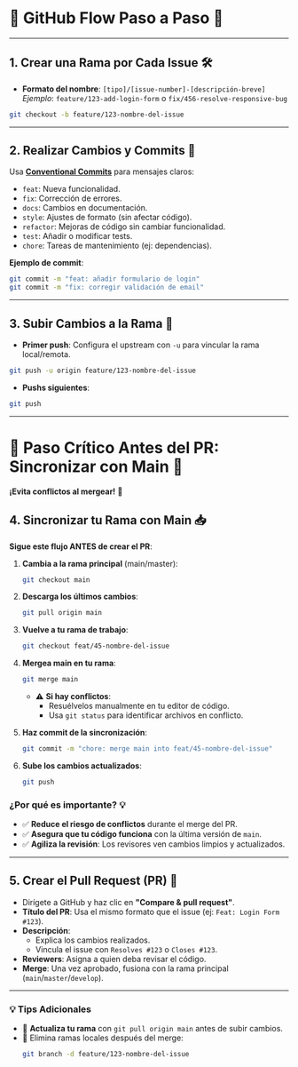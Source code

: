 # 🌿 **GitHub Flow Paso a Paso** 🌿

---

## 1. **Crear una Rama por Cada Issue** 🛠️

- **Formato del nombre**: `[tipo]/[issue-number]-[descripción-breve]`  
  _Ejemplo_: `feature/123-add-login-form` o `fix/456-resolve-responsive-bug`

```bash
git checkout -b feature/123-nombre-del-issue
```

---

## 2. **Realizar Cambios y Commits** 📝

Usa [**Conventional Commits**](https://www.conventionalcommits.org/en/v1.0.0/) para mensajes claros:

- `feat`: Nueva funcionalidad.
- `fix`: Corrección de errores.
- `docs`: Cambios en documentación.
- `style`: Ajustes de formato (sin afectar código).
- `refactor`: Mejoras de código sin cambiar funcionalidad.
- `test`: Añadir o modificar tests.
- `chore`: Tareas de mantenimiento (ej: dependencias).

**Ejemplo de commit**:

```bash
git commit -m "feat: añadir formulario de login"
git commit -m "fix: corregir validación de email"
```

---

## 3. **Subir Cambios a la Rama** 🚀

- **Primer push**: Configura el upstream con `-u` para vincular la rama local/remota.

```bash
git push -u origin feature/123-nombre-del-issue
```

- **Pushs siguientes**:

```bash
git push
```

---

# 🔄 **Paso Crítico Antes del PR: Sincronizar con Main** 🔄

**¡Evita conflictos al mergear!** 🚨

## **4. Sincronizar tu Rama con Main** 📥

**Sigue este flujo ANTES de crear el PR**:

1. **Cambia a la rama principal** (main/master):
   ```bash
   git checkout main
   ```
2. **Descarga los últimos cambios**:

   ```bash
   git pull origin main
   ```

3. **Vuelve a tu rama de trabajo**:

   ```bash
   git checkout feat/45-nombre-del-issue
   ```

4. **Mergea main en tu rama**:

   ```bash
   git merge main
   ```

   - ⚠️ **Si hay conflictos**:
     - Resuélvelos manualmente en tu editor de código.
     - Usa `git status` para identificar archivos en conflicto.

5. **Haz commit de la sincronización**:

   ```bash
   git commit -m "chore: merge main into feat/45-nombre-del-issue"
   ```

6. **Sube los cambios actualizados**:
   ```bash
   git push
   ```

### **¿Por qué es importante?** 💡

- ✅ **Reduce el riesgo de conflictos** durante el merge del PR.
- ✅ **Asegura que tu código funciona** con la última versión de `main`.
- ✅ **Agiliza la revisión**: Los revisores ven cambios limpios y actualizados.

---

## 5. **Crear el Pull Request (PR)** 🎯

- Dirígete a GitHub y haz clic en **"Compare & pull request"**.
- **Título del PR**: Usa el mismo formato que el issue (ej: `Feat: Login Form #123`).
- **Descripción**:
  - Explica los cambios realizados.
  - Vincula el issue con `Resolves #123` o `Closes #123`.
- **Reviewers**: Asigna a quien deba revisar el código.
- **Merge**: Una vez aprobado, fusiona con la rama principal (`main`/`master`/`develop`).

---

### **💡 Tips Adicionales**

- 🔄 **Actualiza tu rama** con `git pull origin main` antes de subir cambios.
- 🧹 Elimina ramas locales después del merge:
  ```bash
  git branch -d feature/123-nombre-del-issue
  ```
